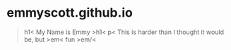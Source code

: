 # emmyscott.github.io
>h1< My Name is Emmy >h1<
p< This is harder than I thought it would be, but >em< fun >em/<
